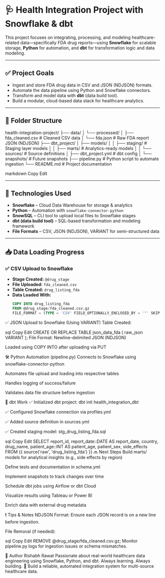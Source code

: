 # 🩺 Health Integration Project with Snowflake & dbt

This project focuses on integrating, processing, and modeling healthcare-related data—specifically FDA drug reports—using **Snowflake** for scalable storage, **Python** for automation, and **dbt** for transformation logic and data modeling.

---

## ✅ Project Goals

- Ingest and store FDA drug data in CSV and JSON (NDJSON) formats.
- Automate the data pipeline using Python and Snowflake connectors.
- Transform and model data with **dbt** (data build tool).
- Build a modular, cloud-based data stack for healthcare analytics.

---

## 📁 Folder Structure

health-integration-project/
├── data/
│ └── processed/
│ ├── fda_cleaned.csv # Cleaned CSV data
│ └── fda.json # Raw FDA report JSON (NDJSON)
├── dbt_project/
│ ├── models/
│ │ ├── staging/ # Staging layer models
│ │ ├── marts/ # Analytics-ready models
│ │ └── sources/ # Source definitions
│ ├── dbt_project.yml # dbt config
│ └── snapshots/ # Future snapshots
├── pipeline.py # Python script to automate ingestion
└── README.md # Project documentation

markdown
Copy
Edit

---

## 🔧 Technologies Used

- **Snowflake** – Cloud Data Warehouse for storage & analytics
- **Python** – Automation with `snowflake-connector-python`
- **SnowSQL** – CLI tool to upload local files to Snowflake stages
- **dbt (data build tool)** – SQL-based transformation and modeling framework
- **File Formats** – CSV, JSON (NDJSON), VARIANT for semi-structured data

---

## 📥 Data Loading Progress

### ✅ CSV Upload to Snowflake

- **Stage Created:** `@drug_stage`
- **File Uploaded:** `fda_cleaned.csv`
- **Table Created:** `drug_listing_fda`
- **Data Loaded With:**
  ```sql
  COPY INTO drug_listing_fda
  FROM @drug_stage/fda_cleaned.csv.gz
  FILE_FORMAT = (TYPE = 'CSV' FIELD_OPTIONALLY_ENCLOSED_BY = '"' SKIP_HEADER = 1);
✅ JSON Upload to Snowflake (Using VARIANT)
Table Created:

sql
Copy
Edit
CREATE OR REPLACE TABLE json_data_fda (
  raw_json VARIANT
);
File Format: Newline-delimited JSON (NDJSON)

Loaded using COPY INTO after uploading via PUT

🛠 Python Automation (pipeline.py)
Connects to Snowflake using snowflake-connector-python

Automates file upload and loading into respective tables

Handles logging of success/failure

Validates data file structure before ingestion

🧠 dbt Work
✅ Initialized dbt project: dbt init health_integration_dbt

✅ Configured Snowflake connection via profiles.yml

✅ Added source definition in sources.yml

✅ Created staging model: stg_drug_listing_fda.sql

sql
Copy
Edit
SELECT
  report_id,
  report_date::DATE AS report_date,
  country,
  drug_name,
  patient_age::INT AS patient_age,
  patient_sex,
  side_effects
FROM {{ source('raw', 'drug_listing_fda') }}
🔜 Next Steps
 Build marts/ models for analytical insights (e.g., side effects by region)

 Define tests and documentation in schema.yml

 Implement snapshots to track changes over time

 Schedule dbt jobs using Airflow or dbt Cloud

 Visualize results using Tableau or Power BI

 Enrich data with external drug metadata

❗ Tips & Notes
NDJSON Format: Ensure each JSON record is on a new line before ingestion.

File Removal (if needed):

sql
Copy
Edit
REMOVE @drug_stage/fda_cleaned.csv.gz;
Monitor pipeline.py logs for ingestion issues or schema mismatches.

🙋 Author
Rishabh Rawat
Passionate about real-world healthcare data engineering using Snowflake, Python, and dbt.
Always learning. Always building. 🚀
Build a reliable, automated integration system for multi-source healthcare data.
